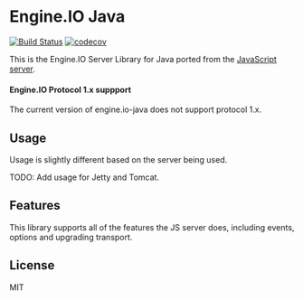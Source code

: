 # Engine.IO Java
[![Build Status](https://travis-ci.org/socketio/engine.io-server-java.png?branch=master)](https://travis-ci.org/socketio/engine.io-server-java) [![codecov](https://codecov.io/gh/socketio/engine.io-server-java/branch/master/graph/badge.svg)](https://codecov.io/gh/socketio/engine.io-server-java)

This is the Engine.IO Server Library for Java ported from the [JavaScript server](https://github.com/socketio/engine.io).

#### Engine.IO Protocol 1.x suppport

The current version of engine.io-java does not support protocol 1.x.

## Usage
Usage is slightly different based on the server being used.

TODO: Add usage for Jetty and Tomcat.

## Features
This library supports all of the features the JS server does, including events, options and upgrading transport.

## License

MIT
